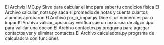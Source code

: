 El Archvio IMC.py Sirve para calcular el imc para saber tu condicion fisica
El Archivo calcular_notas.py saca el promedio de notas y cuenta cuantos alumnos aprobaron 
El Archivo par_o_impar.py Dice si un numero es par o impar
El Archivo validar_opcion.py verifica que un texto sea de algun tipo para validar una opcion
El Archivo contactos.py programa para agregar contactos ver y eliminar contactos
El Archivo calculadora.py programa de calculadora con funciones 
